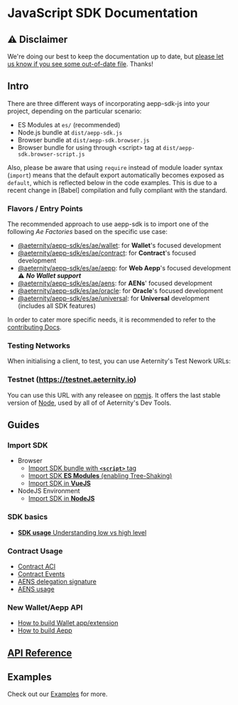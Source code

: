 # JavaScript SDK Documentation

## ⚠️ Disclaimer
We're doing our best to keep the documentation up to date, but [please let us know if you see some out-of-date file](https://github.com/aeternity/aepp-sdk-js/issues/new). Thanks!

## Intro
There are three different ways of incorporating aepp-sdk-js into your project, depending on the particular scenario:
* ES Modules at `es/` (recommended)
* Node.js bundle at `dist/aepp-sdk.js`
* Browser bundle at `dist/aepp-sdk.browser.js`
* Browser bundle for using through \<script\> tag at `dist/aepp-sdk.browser-script.js`

Also, please be aware that using `require` instead of module loader syntax
(`import`) means that the default export automatically becomes exposed as
`default`, which is reflected below in the code examples. This is due to a
recent change in [Babel] compilation and fully compliant with the standard.

### Flavors / Entry Points

The recommended approach to use aepp-sdk is to import one of the following _Ae
Factories_ based on the specific use case:

* [@aeternity/aepp-sdk/es/ae/wallet](api/ae/wallet.md): for **Wallet**'s focused development
* [@aeternity/aepp-sdk/es/ae/contract](api/ae/contract.md): for **Contract**'s focused development
* [@aeternity/aepp-sdk/es/ae/aepp](api/ae/aepp.md): for **Web Aepp**'s focused development ⚠️ **_No Wallet support_**
* [@aeternity/aepp-sdk/es/ae/aens](api/ae/aens.md): for **AENs**' focused development
* [@aeternity/aepp-sdk/es/ae/oracle](api/ae/oracle.md): for **Oracle**'s focused development
* [@aeternity/aepp-sdk/es/ae/universal](api/ae/universal.md): for **Universal** development (includes all SDK features)

In order to cater more specific needs, it is recommended to refer to the
[contributing Docs](contrib/README.md).

### Testing Networks
When initialising a client, to test, you can use Aeternity's Test Nework URLs:

### Testnet (https://testnet.aeternity.io)
You can use this URL with any releasee on [npmjs](https://www.npmjs.com/package/@aeternity/aepp-sdk). It offers the last stable version of [Node](https://github.com/aeternity/aeternity), used by all of of Aeternity's Dev Tools.

## Guides
### Import SDK
  - Browser
    - [Import SDK bundle with **`<script>`** tag](guides/import-script-tag.md)
    - [Import SDK **ES Modules** (enabling Tree-Shaking)](guides/import-tree-shaking.md)
    - [Import SDK in **VueJS**](guides/import-vuejs.md)
  - NodeJS Environment
    - [Import SDK in **NodeJS**](guides/import-nodejs.md)

### SDK basics
   - [**SDK usage** Understanding low vs high level](guides/low-vs-high-usage.md)

### Contract Usage
 - [Contract ACI](guides/contract-aci-usage.md)
 - [Contract Events](guides/contract-events.md)
 - [AENS delegation signature](guides/delegate-signature-to-contract.md)
 - [AENS usage](guides/aens-usage.md)

### New Wallet/Aepp API
 - [How to build Wallet app/extension](guides/how-to-build-an-wallet-app-or-extension.md)
 - [How to build Aepp](guides/how-to-build-aepp-using-new-wallet-api.md)

## [API Reference](api.md)

## Examples
Check out our [Examples](examples/README.md) for more.
